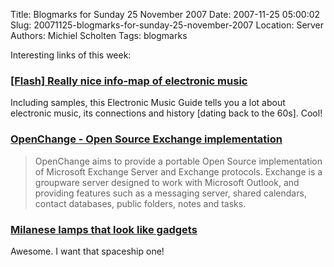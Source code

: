 Title: Blogmarks for Sunday 25 November 2007
Date: 2007-11-25 05:00:02
Slug: 20071125-blogmarks-for-sunday-25-november-2007
Location: Server
Authors: Michiel Scholten
Tags: blogmarks

<p>Interesting links of this week:</p>
<h3><a href="http://techno.org/electronic-music-guide/music.swf">[Flash] Really nice info-map of electronic music</a></h3>
<p>Including samples, this Electronic Music Guide tells you a lot about electronic music, its connections and history [dating back to the 60s]. Cool!</p>
<h3><a href="http://www.openchange.org/">OpenChange - Open Source Exchange implementation</a></h3>
<blockquote><p>OpenChange aims to provide a portable Open Source implementation of Microsoft Exchange Server and Exchange protocols. Exchange is a groupware server designed to work with Microsoft Outlook, and providing features such as a messaging server, shared calendars, contact databases, public folders, notes and tasks.</p></blockquote>
<h3><a href="http://www.boingboing.net/2007/11/18/milanese-lamps-that.html">Milanese lamps that look like gadgets</a></h3>
<p>Awesome. I want that spaceship one!</p>
